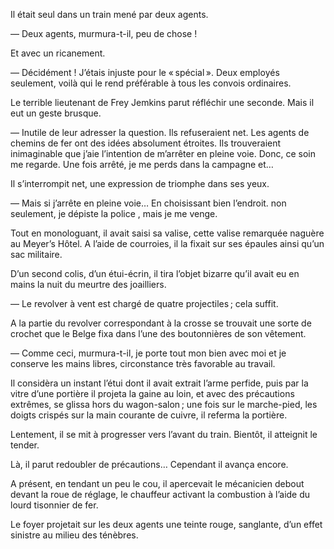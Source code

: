 Il était seul dans un train mené par deux agents.

— Deux agents, murmura-t-il, peu de chose !

Et avec un ricanement.

— Décidément ! J’étais injuste pour le « spécial ». Deux employés seulement, voilà qui le rend préférable à tous les convois ordinaires.

Le terrible lieutenant de Frey Jemkins parut réfléchir une seconde. Mais il eut un geste brusque.

— Inutile de leur adresser la question. Ils refuseraient net. Les agents de
chemins de fer ont des idées absolument étroites. Ils trouveraient inimaginable que j’aie l’intention de m’arrêter en pleine voie. Donc, ce soin me regarde. Une fois arrêté, je me perds dans la campagne et…

Il s’interrompit net, une expression de triomphe dans ses yeux.

— Mais si j’arrête en pleine voie… En choisissant bien l’endroit. non
seulement, je dépiste la police , mais je me venge.

Tout en monologuant, il avait saisi sa valise, cette valise remarquée
naguère au Meyer’s Hôtel. A l’aide de courroies, il la fixait sur ses épaules
ainsi qu’un sac militaire.

D’un second colis, d’un étui-écrin, il tira l’objet bizarre qu’il avait eu en
mains la nuit du meurtre des joailliers.

— Le revolver à vent est chargé de quatre projectiles ; cela suffit.

A la partie du revolver correspondant à la crosse se trouvait une sorte de crochet que le Belge fixa dans l’une des boutonnières de son vêtement.

— Comme ceci, murmura-t-il, je porte tout mon bien avec moi et je conserve les mains libres, circonstance très favorable au travail.

Il considèra un instant l’étui dont il avait extrait l’arme perfide, puis
par la vitre d’une portière il projeta la gaine au loin, et avec des précautions extrêmes, se glissa hors du wagon-salon ; une fois sur le marche-pied, les doigts crispés sur la main courante de cuivre, il referma la portière.

Lentement, il se mit à progresser vers l’avant du train. Bientôt, il atteignit le tender.

Là, il parut redoubler de précautions… Cependant il avança encore.

A présent, en tendant un peu le cou, il apercevait le mécanicien debout devant la roue de réglage, le chauffeur activant la combustion à l’aide du
lourd tisonnier de fer.

Le foyer projetait sur les deux agents une teinte rouge, sanglante, d’un
effet sinistre au milieu des ténèbres.
